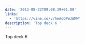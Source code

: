 ```yaml
---
date: '2013-08-22T09:08:39+01:00'
links:
  - 'https://vine.co/v/heAqQPeJWMW'
description: 'Top deck 6 '
---
```

Top deck 6 
